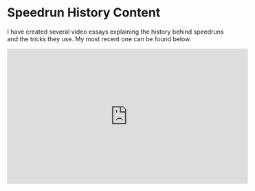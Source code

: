 # Speedrun History Content

I have created several video essays explaining the history behind speedruns and the tricks they use. My most recent one can be found below.

<iframe width="560" height="315" src="https://www.youtube.com/embed/DHaWXSCu5_k" title="YouTube video player" frameborder="0" allow="accelerometer; autoplay; clipboard-write; encrypted-media; gyroscope; picture-in-picture; web-share" allowfullscreen></iframe>
